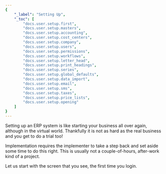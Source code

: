 ```yaml
---
{
	"_label": "Setting Up",
	"_toc": [
		"docs.user.setup.first",
		"docs.user.setup.masters",
		"docs.user.setup.accounting",
		"docs.user.setup.cost_centers",
		"docs.user.setup.company",
		"docs.user.setup.users",
		"docs.user.setup.permissions",
		"docs.user.setup.workflows",
		"docs.user.setup.letter_head",
		"docs.user.setup.print_headings",
		"docs.user.setup.series",
		"docs.user.setup.global_defaults",
		"docs.user.setup.data_import",
		"docs.user.setup.email",
		"docs.user.setup.sms",
		"docs.user.setup.taxes",
		"docs.user.setup.price_lists",
		"docs.user.setup.opening"
	]
}
---
```

Setting up an ERP system is like starting your business all over again, although in the virtual world. Thankfully it is not as hard as the real business and you get to do a trial too!

Implementation requires the implementer to take a step back and set aside some time to do this right. This is usually not a couple-of-hours, after-work kind of a project.

Let us start with the screen that you see, the first time you login.
